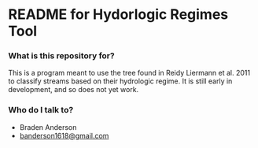 # README for Hydorlogic Regimes Tool #

### What is this repository for? ###
This is a program meant to use the tree found in Reidy Liermann et al. 2011 to classify streams based on their hydrologic regime. It is still early in development, and so does not yet work.

### Who do I talk to? ###

* Braden Anderson
* banderson1618@gmail.com